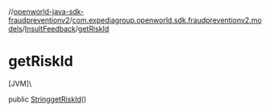 //[openworld-java-sdk-fraudpreventionv2](../../../index.md)/[com.expediagroup.openworld.sdk.fraudpreventionv2.models](../index.md)/[InsultFeedback](index.md)/[getRiskId](get-risk-id.md)

# getRiskId

[JVM]\

public [String](https://docs.oracle.com/javase/8/docs/api/java/lang/String.html)[getRiskId](get-risk-id.md)()
